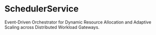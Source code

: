 # SchedulerService
Event-Driven Orchestrator for Dynamic Resource Allocation and Adaptive Scaling across Distributed Workload Gateways.
